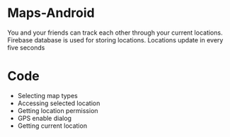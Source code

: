# Maps-Android
You and your friends can track each other through your current locations. Firebase database is used for storing locations. Locations update in every five seconds
# Code
* Selecting map types
* Accessing selected location 
* Getting location permission
* GPS enable dialog
* Getting current location
